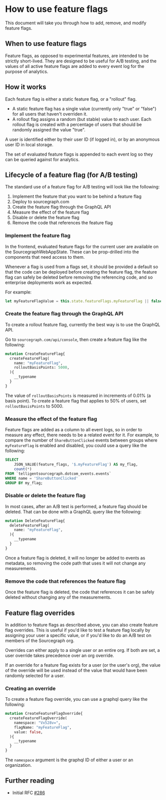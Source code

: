 # How to use feature flags

This document will take you through how to add, remove, and modify feature flags.

## When to use feature flags

Feature flags, as opposed to experimental features, are intended to be strictly short-lived.
They are designed to be useful for A/B testing, and the values of all active feature flags
are added to every event log for the purpose of analytics.

## How it works

Each feature flag is either a static feature flag, or a "rollout" flag. 
- A static feature flag has a single value (currently only "true" or "false") for all users that haven't overriden it.
- A rollout flag assigns a random (but stable) value to each user. Each rollout flag is created with a percentage of users that should be randomly assigned the value "true".

A user is identified either by their user ID (if logged in), or by an anonymous user ID in local 
storage. 

The set of evaluated feature flags is appended to each event log so they can be queried against
for analytics.

## Lifecycle of a feature flag (for A/B testing)

The standard use of a feature flag for A/B testing will look like the following:

1) Implement the feature that you want to be behind a feature flag
2) Deploy to sourcegraph.com
3) Create the feature flag through the GraphQL API
4) Measure the effect of the feature flag
5) Disable or delete the feature flag
6) Remove the code that references the feature flag


### Implement the feature flag

In the frontend, evaluated feature flags for the current user are available on 
the SourcegraphWebAppState. These can be prop-drilled into the components that need access to them.

Whenever a flag is used from a flags set, it should be provided a default so that 
the code can be deployed before creating the feature flag, the feature flag can safely 
be deleted before removing the referencing code, and so enterprise deployments work as
expected. 

For example:
```typescript
let myFeatureFlagValue = this.state.featureFlags.myFeatureFlag || false
```

### Create the feature flag through the GraphQL API

To create a rollout feature flag, currently the best way is to use the GraphQL API.

Go to `sourcegraph.com/api/console`, then create a feature flag like the following:
```graphql
mutation CreateFeatureFlag{
  createFeatureFlag(
    name: "myFeatureFlag",
    rolloutBasisPoints: 5000,
  ){
    __typename
  }
}
```

The value of `rolloutBasisPoints` is measured in increments of 0.01% (a basis point).
To create a feature flag that applies to 50% of users, set `rolloutBasisPoints` 
to 5000.

### Measure the effect of the feature flag

Feature flags are added as a column to all event logs, so in order to measure any 
effect, there needs to be a related event for it. For example, to compare the number of
`ShareButtonClicked` events between groups where `myFeatureFlag` is enabled and disabled,
you could use a query like the following:

```sql
SELECT 
	JSON_VALUE(feature_flags, '$.myFeatureFlag') AS my_flag, 
	count(*) 
FROM `telligentsourcegraph.dotcom_events.events` 
WHERE name = 'ShareButtonClicked' 
GROUP BY my_flag;
```

### Disable or delete the feature flag

In most cases, after an A/B test is performed, a feature flag should be deleted.
That can be done with a GraphQL query like the following:
```graphql
mutation DeleteFeatureFlag{
  deleteFeatureFlag(
    name: "myFeatureFlag",
  ){
    __typename
  }
}
```

Once a feature flag is deleted, it will no longer be added to events as metadata,
so removing the code path that uses it will not change any measurements.

### Remove the code that references the feature flag

Once the feature flag is deleted, the code that references it can be safely deleted
without changing any of the measurements. 

## Feature flag overrides

In addition to feature flags as described above, you can also create feature flag
overrides. This is useful if you'd like to test a feature flag locally by assigning
your user a specific value, or if you'd like to do an A/B test on members of the 
Sourcegraph org. 

Overrides can either apply to a single user or an entire org. If both are set, a user
override takes precedence over an org override.

If an override for a feature flag exists for a user (or the user's org), the value of 
the override will be used instead of the value that would have been randomly selected for a user.

### Creating an override

To create a feature flag override, you can use a graphql query like the following:

```graphql
mutation CreateFeatureFlagOverride{
  createFeatureFlagOverride(
    namespace: "Vx528v=", 
    flagName: "myFeatureFlag",
    value: false,
  ){
    __typename
  }
}
```

The `namespace` argument is the graphql ID of either a user or an organization.

## Further reading

- Initial RFC [#286](https://docs.google.com/document/d/1aT8uI3mUXpm9IK9_WbXhFM5ahHj9KQeQ521hd9EE5U8/edit)
